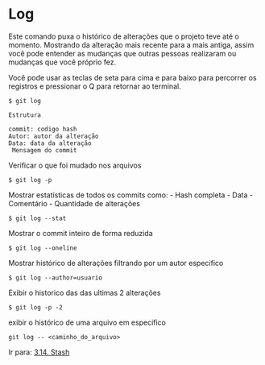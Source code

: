 # Log

Este comando puxa o histórico de alterações que o projeto teve até o momento. Mostrando da alteração mais recente para a mais antiga, assim você pode entender as mudanças que outras pessoas realizaram ou mudanças que você próprio fez.

Você pode usar as teclas de seta para cima e para baixo para percorrer os registros e pressionar o Q para retornar ao terminal.
```
$ git log

Estrutura

commit: codigo hash
Autor: autor da alteração
Data: data da alteração
 Mensagem do commit
```

Verificar o que foi mudado nos arquivos
```
$ git log -p
```

Mostrar estatísticas de todos os commits como:
    - Hash completa
    - Data
    - Comentário
    - Quantidade de alterações
```
$ git log --stat
```

Mostrar o commit inteiro de forma reduzida
```
$ git log --oneline
```

Mostrar histórico de alterações filtrando por um autor especifico
```
$ git log --author=usuario
```

Exibir o historico das das ultimas 2 alterações
```
$ git log -p -2
```

exibir o histórico de uma arquivo em especifico
```
git log -- <caminho_do_arquivo>
```

Ir para: [3.14. Stash](stash.md)
